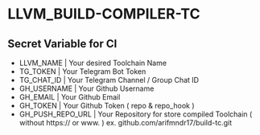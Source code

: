 # LLVM_BUILD-COMPILER-TC

## Secret Variable for CI
* LLVM_NAME | Your desired Toolchain Name
* TG_TOKEN | Your Telegram Bot Token
* TG_CHAT_ID | Your Telegram Channel / Group Chat ID
* GH_USERNAME | Your Github Username
* GH_EMAIL | Your Github Email
* GH_TOKEN | Your Github Token ( repo & repo_hook )
* GH_PUSH_REPO_URL | Your Repository for store compiled Toolchain ( without https:// or www. ) ex. github.com/arifmndr17/build-tc.git
